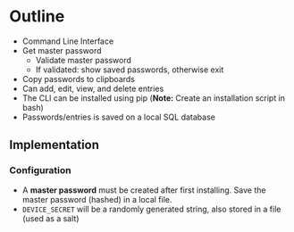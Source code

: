 # Outline

- Command Line Interface
- Get master password
    - Validate master password
    - If validated: show saved passwords, otherwise exit
- Copy passwords to clipboards
- Can add, edit, view, and delete entries
- The CLI can be installed using pip (**Note:** Create an installation script in bash)
- Passwords/entries is saved on a local SQL database

## Implementation

### Configuration

- A **master password** must be created after first installing. Save the master password (hashed) in a local file.
- `DEVICE_SECRET` will be a randomly generated string, also stored in a file (used as a salt)
